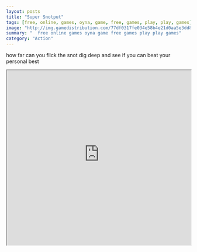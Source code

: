 ```yaml
---
layout: posts
title: "Super Snotput"
tags: [free, online, games, oyna, game, free, games, play, play, games]
image: "http://img.gamedistribution.com/77df0317fe034e58b4e21d0aa5e3dd8b.jpg"
summary: "  free online games oyna game free games play play games"
category: "Action"
---
```


how far can you flick the snot dig deep and see if you can beat your personal best

<iframe width="100%" height="480px;" src="http://flash.gamedistribution.com?game=77df0317fe034e58b4e21d0aa5e3dd8b"></iframe>